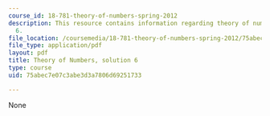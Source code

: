 ```yaml
---
course_id: 18-781-theory-of-numbers-spring-2012
description: This resource contains information regarding theory of numbers, solution
  6.
file_location: /coursemedia/18-781-theory-of-numbers-spring-2012/75abec7e07c3abe3d3a7806d69251733_MIT18_781S12_pset6sol.pdf
file_type: application/pdf
layout: pdf
title: Theory of Numbers, solution 6
type: course
uid: 75abec7e07c3abe3d3a7806d69251733

---
```

None
